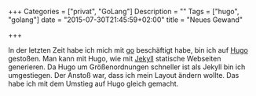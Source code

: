 +++
Categories  = ["privat", "GoLang"]
Description = ""
Tags        = ["hugo", "golang"]
date        = "2015-07-30T21:45:59+02:00"
title       = "Neues Gewand"

+++

In der letzten Zeit habe ich mich mit [go] beschäftigt habe, bin ich auf [Hugo] gestoßen. Man
kann mit Hugo, wie mit [Jekyll] statische Webseiten generieren. Da Hugo um Größenordnungen
schneller ist als Jekyll bin ich umgestiegen. Der Anstoß war, dass ich mein Layout ändern
wollte. Das habe ich mit dem Umstieg auf Hugo gleich gemacht.

[go]: https://golang.org/
[Hugo]: https://gohugo.io/
[Jekyll]: http://jekyllrb.com/
